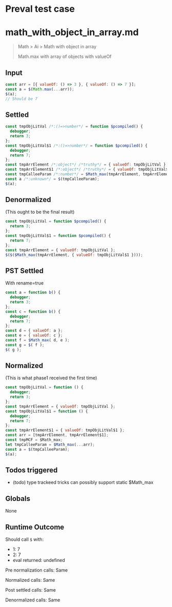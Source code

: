 # Preval test case

# math_with_object_in_array.md

> Math > Ai > Math with object in array
>
> Math.max with array of objects with valueOf

## Input

`````js filename=intro
const arr = [{ valueOf: () => 3 }, { valueOf: () => 7 }];
const a = $(Math.max(...arr));
$(a);
// Should be 7
`````


## Settled


`````js filename=intro
const tmpObjLitVal /*:()=>number*/ = function $pcompiled() {
  debugger;
  return 3;
};
const tmpObjLitVal$1 /*:()=>number*/ = function $pcompiled() {
  debugger;
  return 7;
};
const tmpArrElement /*:object*/ /*truthy*/ = { valueOf: tmpObjLitVal };
const tmpArrElement$1 /*:object*/ /*truthy*/ = { valueOf: tmpObjLitVal$1 };
const tmpCalleeParam /*:number*/ = $Math_max(tmpArrElement, tmpArrElement$1);
const a /*:unknown*/ = $(tmpCalleeParam);
$(a);
`````


## Denormalized
(This ought to be the final result)

`````js filename=intro
const tmpObjLitVal = function $pcompiled() {
  return 3;
};
const tmpObjLitVal$1 = function $pcompiled() {
  return 7;
};
const tmpArrElement = { valueOf: tmpObjLitVal };
$($($Math_max(tmpArrElement, { valueOf: tmpObjLitVal$1 })));
`````


## PST Settled
With rename=true

`````js filename=intro
const a = function b() {
  debugger;
  return 3;
};
const c = function b() {
  debugger;
  return 7;
};
const d = { valueOf: a };
const e = { valueOf: c };
const f = $Math_max( d, e );
const g = $( f );
$( g );
`````


## Normalized
(This is what phase1 received the first time)

`````js filename=intro
const tmpObjLitVal = function () {
  debugger;
  return 3;
};
const tmpArrElement = { valueOf: tmpObjLitVal };
const tmpObjLitVal$1 = function () {
  debugger;
  return 7;
};
const tmpArrElement$1 = { valueOf: tmpObjLitVal$1 };
const arr = [tmpArrElement, tmpArrElement$1];
const tmpMCF = $Math_max;
let tmpCalleeParam = $Math_max(...arr);
const a = $(tmpCalleeParam);
$(a);
`````


## Todos triggered


- (todo) type trackeed tricks can possibly support static $Math_max


## Globals


None


## Runtime Outcome


Should call `$` with:
 - 1: 7
 - 2: 7
 - eval returned: undefined

Pre normalization calls: Same

Normalized calls: Same

Post settled calls: Same

Denormalized calls: Same
